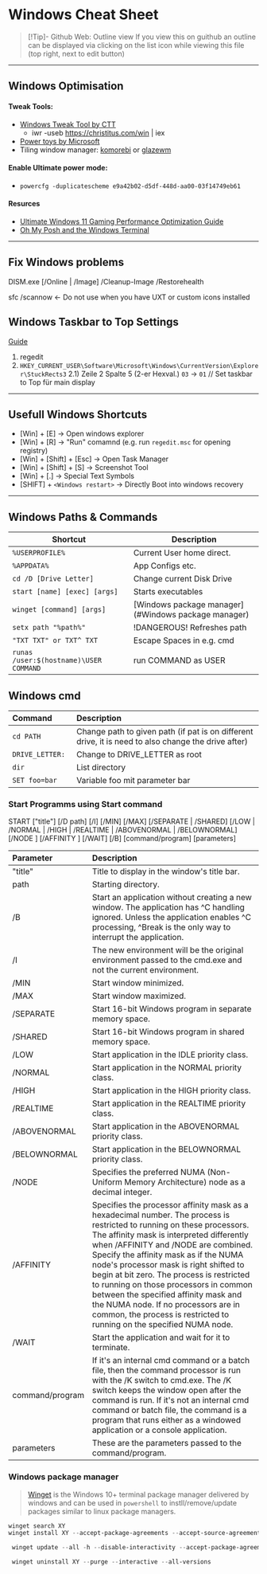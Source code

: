 # Windows Cheat Sheet
> [!Tip]- Github Web: Outline view
> If you view this on guithub an outline can be displayed via clicking on the list icon while viewing this file (top right, next to edit button)

--------------------------------------------
## Windows Optimisation

#### Tweak Tools:
- [Windows Tweak Tool by CTT](https://www.youtube.com/watch?v=tPRv-ATUBe4)
  -  iwr -useb https://christitus.com/win | iex
- [Power toys by Microsoft](https://github.com/microsoft/PowerToys)
- Tiling window manager: [komorebi](https://github.com/LGUG2Z/komorebi) or [glazewm](https://github.com/glzr-io/glazewm)

#### Enable Ultimate power mode:
-  ```powercfg -duplicatescheme e9a42b02-d5df-448d-aa00-03f14749eb61```

#### Resurces
- [Ultimate Windows 11 Gaming Performance Optimization Guide](https://www.youtube.com/watch?v=4o-SZSxygzY)
- [Oh My Posh and the Windows Terminal](https://www.hanselman.com/blog/my-ultimate-powershell-prompt-with-oh-my-posh-and-the-windows-terminal)

--------------------------------------------
## Fix Windows problems

DISM.exe [/Online | /Image] /Cleanup-Image /Restorehealth

sfc /scannow <- Do not use when you have UXT or custom icons installed

## Windows Taskbar to Top Settings
[Guide](https://appuals.com/change-taskbar-location-windows-11/)
1) regedit
2) ```HKEY_CURRENT_USER\Software\Microsoft\Windows\CurrentVersion\Explorer\StuckRects3```
2.1) Zeile 2 Spalte 5 (2-er Hexval.) ```03``` -> ```01``` // Set taskbar to Top für main display
   
----------------------------------------------------------------

## Usefull  Windows Shortcuts
- [Win] + [E] -> Open windows explorer
- [Win] + [R] -> "Run" comamnd (e.g. run `regedit.msc` for opening registry)
- [Win] + [Shift] + [Esc] -> Open Task Manager
- [Win] + [Shift] + [S] -> Screenshot Tool
- [Win] + [.] -> Special Text Symbols
- [SHIFT] + `<Windows restart>` -> Directly Boot into windows recovery

----------------------------------------------------------------
## Windows Paths & Commands

Shortcut                                   | Description
-------------------------------------------|---------------------------
```%USERPROFILE%                        ```| Current User home direct.
```%APPDATA%                            ```| App Configs etc.
```cd /D [Drive Letter]                 ```| Change current Disk Drive
```start [name] [exec] [args]           ```| Starts executables
```winget [command] [args]              ```| [Windows package manager](#Windows package manager)
```setx path "%path%"                   ```| !DANGEROUS! Refreshes path
```"TXT TXT" or TXT^ TXT                ```| Escape Spaces in e.g. cmd
```runas /user:$(hostname)\USER COMMAND ```| run COMMAND as USER

## Windows cmd
| Command             | Description                                                                                         |
|:--------------------|:----------------------------------------------------------------------------------------------------|
|```cd PATH        ```| Change path to given path (if pat is on different drive, it is need to also change the drive after) |
|``` DRIVE_LETTER: ```| Change to DRIVE_LETTER as root|
|``` dir           ```| List directory |
|``` SET foo=bar   ```| Variable foo mit parameter bar |

### Start Programms using Start command
START ["title"] [/D path] [/I] [/MIN] [/MAX] [/SEPARATE | /SHARED]
         [/LOW | /NORMAL | /HIGH | /REALTIME | /ABOVENORMAL | /BELOWNORMAL]
         [/NODE <NUMA node>] [/AFFINITY <hex affinity mask>] [/WAIT] [/B]
         [command/program] [parameters]

| Parameter   | Description |
|:------------|:----------------------------------------------------------------------------------------------------|
| "title"     | Title to display in the window's title bar. |
| path	      | Starting directory. |
| /B	        | Start an application without creating a new window. The application has ^C handling ignored. Unless the application enables ^C processing, ^Break is the only way to interrupt the application. |
| /I	        | The new environment will be the original environment passed to the cmd.exe and not the current environment. |
| /MIN	      | Start window minimized. |
| /MAX	      | Start window maximized. |
| /SEPARATE   |	Start 16-bit Windows program in separate memory space. |
| /SHARED	    | Start 16-bit Windows program in shared memory space. |
| /LOW	      | Start application in the IDLE priority class. |
| /NORMAL	    | Start application in the NORMAL priority class. |
| /HIGH	      |Start application in the HIGH priority class. |
| /REALTIME   |	Start application in the REALTIME priority class. |
| /ABOVENORMAL|	Start application in the ABOVENORMAL priority class. |
| /BELOWNORMAL|	Start application in the BELOWNORMAL priority class. |
| /NODE	      | Specifies the preferred NUMA (Non-Uniform Memory Architecture) node as a decimal integer. |
| /AFFINITY	  | Specifies the processor affinity mask as a hexadecimal number. The process is restricted to running on these processors. The affinity mask is interpreted differently when /AFFINITY and /NODE are combined. Specify the affinity mask as if the NUMA node's processor mask is right shifted to begin at bit zero. The process is restricted to running on those processors in common between the specified affinity mask and the NUMA node. If no processors are in common, the process is restricted to running on the specified NUMA node. |
| /WAIT	      | Start the application and wait for it to terminate. |
| command/program |	If it's an internal cmd command or a batch file, then the command processor is run with the /K switch to cmd.exe. The /K switch keeps the window open after the command is run. If it's not an internal cmd command or batch file, the command is a program that runs either as a windowed application or a console application. |
| parameters	| These are the parameters passed to the command/program. |

### Windows package manager
> [Winget](https://learn.microsoft.com/en-us/windows/package-manager/winget/) is the Windows 10+ terminal package manager delivered by windows and can be used in `powershell` to instll/remove/update packages similar to linux package managers.

```powershell
winget search XY
winget install XY --accept-package-agreements --accept-source-agreements
```

```powershell
 winget update --all -h --disable-interactivity --accept-package-agreements --accept-source-agreements
```

```powershell
 winget uninstall XY --purge --interactive --all-versions
```
